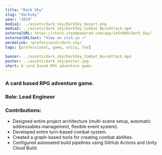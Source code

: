 ```yaml
---
title: "Dark Sky"
slug: "darksky"
year: "2024"
media1: ../assets/dark_sky/DarkSky_Keyart.png
media2: ../assets/dark_sky/DarkSky_Combat_BossAttack.mp4
externalURL: https://store.steampowered.com/app/1454960/Dark_Sky/
externalURLtext: "View on itch.io →"
permalink: /professional/dark-sky/
tags: [professional, game, unity, fav]

banner: ../assets/dark_sky/DarkSky_Combat_BossAttack.mp4
poster: ../assets/dark_sky/poster.jpg
short: A card based RPG adventure game.
---
```


### A card based RPG adventure game.

### Role: **Lead Engineer**

### Contributions:
* Designed entire project architecture (multi-scene setup, automatic addressables management, flexible event system).
* Developed entire turn-based combat system.
* Created a graph-based tools for creating combat abilities.
* Configured automated build pipelines using GitHub Actions and Unity Cloud Build.